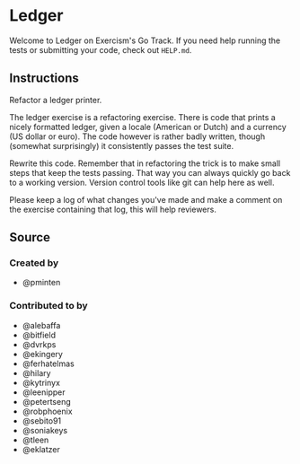 # Ledger

Welcome to Ledger on Exercism's Go Track.
If you need help running the tests or submitting your code, check out `HELP.md`.

## Instructions

Refactor a ledger printer.

The ledger exercise is a refactoring exercise. There is code that prints a
nicely formatted ledger, given a locale (American or Dutch) and a currency (US
dollar or euro). The code however is rather badly written, though (somewhat
surprisingly) it consistently passes the test suite.

Rewrite this code. Remember that in refactoring the trick is to make small steps
that keep the tests passing. That way you can always quickly go back to a
working version.  Version control tools like git can help here as well.

Please keep a log of what changes you've made and make a comment on the exercise
containing that log, this will help reviewers.

## Source

### Created by

- @pminten

### Contributed to by

- @alebaffa
- @bitfield
- @dvrkps
- @ekingery
- @ferhatelmas
- @hilary
- @kytrinyx
- @leenipper
- @petertseng
- @robphoenix
- @sebito91
- @soniakeys
- @tleen
- @eklatzer